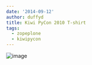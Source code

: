 ```yaml
---
date: '2014-09-12'
author: duffyd
title: Kiwi PyCon 2010 T-shirt
tags:
  - zopeplone
  - kiwipycon
---
```


![image](https://1drv.ms/i/s!AsJfVUEHse4xhAmy579UrziXz60k?embed=1&width=250&height=333)
